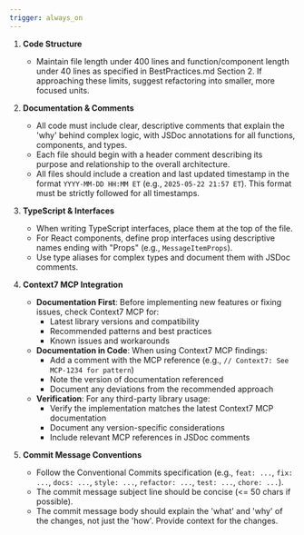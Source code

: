 ```yaml
---
trigger: always_on
---
```


1. **Code Structure**
   - Maintain file length under 400 lines and function/component length under 40 lines as specified in BestPractices.md Section 2. If approaching these limits, suggest refactoring into smaller, more focused units.

2. **Documentation & Comments**
   - All code must include clear, descriptive comments that explain the 'why' behind complex logic, with JSDoc annotations for all functions, components, and types.
   - Each file should begin with a header comment describing its purpose and relationship to the overall architecture.
   - All files should include a creation and last updated timestamp in the format `YYYY-MM-DD HH:MM ET` (e.g., `2025-05-22 21:57 ET`). This format must be strictly followed for all timestamps.

3. **TypeScript & Interfaces**
   - When writing TypeScript interfaces, place them at the top of the file.
   - For React components, define prop interfaces using descriptive names ending with "Props" (e.g., `MessageItemProps`).
   - Use type aliases for complex types and document them with JSDoc comments.

4. **Context7 MCP Integration**
   - **Documentation First**: Before implementing new features or fixing issues, check Context7 MCP for:
     - Latest library versions and compatibility
     - Recommended patterns and best practices
     - Known issues and workarounds
   - **Documentation in Code**: When using Context7 MCP findings:
     - Add a comment with the MCP reference (e.g., `// Context7: See MCP-1234 for pattern`)
     - Note the version of documentation referenced
     - Document any deviations from the recommended approach
   - **Verification**: For any third-party library usage:
     - Verify the implementation matches the latest Context7 MCP documentation
     - Document any version-specific considerations
     - Include relevant MCP references in JSDoc comments

5. **Commit Message Conventions**
   - Follow the Conventional Commits specification (e.g., `feat: ...`, `fix: ...`, `docs: ...`, `style: ...`, `refactor: ...`, `test: ...`, `chore: ...`).
   - The commit message subject line should be concise (<= 50 chars if possible).
   - The commit message body should explain the 'what' and 'why' of the changes, not just the 'how'. Provide context for the changes.